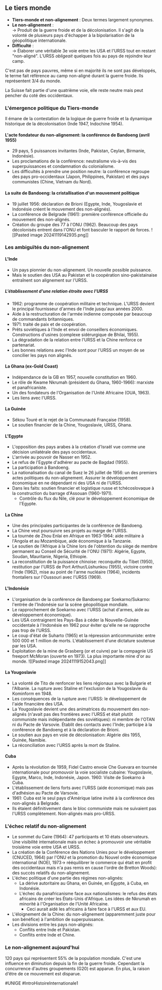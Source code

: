 ## Le tiers monde
- **Tiers-monde et non-alignement** : Deux termes largement synonymes.
- **Le non-alignement** :  
    → Produit de la guerre froide et de la décolonisation. Il s'agit de la volonté de plusieurs pays d'échapper à la bipolarisation de la géopolitique internationale.
- **Difficulté** :  
    → Élaborer une véritable 3e voie entre les USA et l'URSS tout en restant "non-aligné". L'URSS *obligeait* quelques fois au pays de rejoindre leur camp.

C'est pas de pays pauvres, même si en majorité ils ne sont pas développés, le terme fait référence au camp non-aligné durant la guerre froide. Ils représentent 3/4 du monde.

La Suisse fait partie d'une quatrième voie, elle reste neutre mais peut pencher du coté des occidentaux.
### L'émergence politique du Tiers-monde
Il émane de la contestation de la logique de guerre froide et la dynamique historique de la décolonisation (Inde 1947, Indochine 1954).
#### L'acte fondateur du non-alignement: la conférence de Bandoeng (avril 1955)
- 29 pays, 5 puissances invitantes (Inde, Pakistan, Ceylan, Birmanie, Indonésie).
- Les proclamations de la conférence: neutralisme vis-à-vis des superpuissances et condamnation du colonialisme.
- Les difficultés à prendre une position neutre: la conférence regroupe des pays pro-occidentaux (Japon, Philippines, Pakistan) et des pays communistes (Chine, Vietnam du Nord).
#### La suite de Bandoeng: la cristallisation d'un mouvement politique
- 19 juillet 1956: déclaration de Brioni (Egypte, Inde, Yougoslavie et Indonésie créent le mouvement des non-alignés).
- La conférence de Belgrade (1961): première conférence officielle du mouvement des non-alignés.
- Création du groupe des 77 à l'ONU (1962). Beaucoup des pays décolonisés entrent dans l'ONU et font basculer le rapport de forces.
![[Pasted image 20241119142935.png]]
### Les ambiguïtés du non-alignement
#### L'Inde
- Un pays pionnier du non-alignement. Un nouvelle possible puissance.
- Mais le soutien des USA au Pakistan et la coopération sino-pakistainaise entraînent son alignement sur l'URSS.
##### L'établissement d'une relation étroite avec l'URSS
- 1962: programme de coopération militaire et technique. L'URSS devient le principal fournisseur d'armes de l'Inde jusqu'aux années 2000.
- Aide à la restructuration de l'armée indienne composée par beaucoup de commandants britanniques.
- 1971: traité de paix et de coopération.
- Prêts soviétiques à l'Inde et envoi de conseillers économiques. Constructions d'usines (complexe sidérurgique de Bhilai, 1955).
- La dégradation de la relation entre l'URSS et la Chine renforce ce partenariat.
- Les bonnes relations avec l'Inde sont pour l'URSS un moyen de se concilier les pays non alignés.
#### La Ghana (ex-Gold Coast)
- Indépendance de la GB en 1957, nouvelle constitution en 1960.
- Le rôle de Kwame Nkrumah (président du Ghana, 1960-1966): marxiste et panafricaniste.
- Un des fondateurs de l'Organisation de l'Unité Africaine (OUA, 1963).
- Les liens avec l'URSS.
#### La Guinée
- Sékou Touré et le rejet de la Communauté Française (1958).
- Le soutien financier de la Chine, Yougoslavie, URSS, Ghana.
#### L'Egypte
- L'opposition des pays arabes à la création d'Israël vue comme une décision unilatérale des pays occidentaux.
- L'arrivée au pouvoir de Nasser en 1952.
- Le refus de l'Egypte d'adhérer au pacte de Bagdad (1955).
- La participation à Bandoeng.
- La nationalisation du canal de Suez le 26 juillet de 1956: un des premiers actes politiques du non-alignement. Assurer le développement économique en ne dépendant ni des USA ni de l'URSS.
- Dans les faits: soutien financier et logistique russe et tchécoslovaque à la construction du barrage d'Assouan (1960-1971).
	- Contrôle du flux du Nile, clé pour le développement économique de l'Egypte.
#### La Chine
- Une des principales participantes de la conférence de Bandoeng.
- La Chine veut poursuivre ses projets au marge de l'URSS.
- La tournée de Zhou Enlai en Afrique en 1963-1964: aide militaire à l'Angola et au Mozambique, aide économique à la Tanzanie.
- Le soutien de l'Afrique à la Chine lors de l'obtention du siège de membre permanent au Conseil de Sécurité de l'ONU (1971): Algérie, Egypte, Soudan, Mauritanie, Nigeria, Ethiopie.
- La reconstitution de la puissance chinoise: reconquête du Tibet (1950), restitution par l'URSS de Port Arthur/Lüshunkou (1955), victoire contre l'Inde (1962), mise au point de l'arme nucléaire (1964), incidents frontaliers sur l'Oussouri avec l'URSS (1969).
#### L'Indonésie
- L'organisation de la conférence de Bandoeng par Soekarno/Sukarno: l'entrée de l'Indonésie sur la scéne géopolitique mondiale.
- Le rapprochement de Soekarno avec l'URSS (achat d'armes, aide au développement économique).
- Les USA contraignent les Pays-Bas à céder la Nouvelle-Guinée occidentale à l'Indonésie en 1962 pour éviter qu'elle ne se rapproche pas trop de l'URSS.
- Le coup d'état de Suharto (1965) et la répression anticommuniste: entre 500 000 et 1 million de morts. L'établissement d'une dictature soutenue par les USA.
- Exploitation de la mine de Grasberg (or et cuivre) par la compagnie US freeport McMoran (ouverte en 1973). La plus importante mine d'or au monde.
	![[Pasted image 20241119152043.png]]
#### La Yougoslavie
- La volonté de Tito de renfoncer les liens régionaux avec la Bulgarie et l'Albanie. La rupture avec Staline et l'exclusion de la Yougoslavie du Kominform en 1948.
- Les conséquences de la rupture avec l'URSS: le développement de l'aide financière des USA.
- La Yougoslavie devient une des animatrices du mouvement des non-alignés (n'avait pas des frontières avec l'URSS et était plutôt communiste mais indépendante des soviétiques): ni membre de l'OTAN ni du Pacte de Varsovie. Établit des contacts avec l'Inde; participe à la conférence de Bandoeng et à la déclaration de Brioni.
- Le soutien aux pays en voie de décolonisation: Algérie dès 1955, Guinée, Namibie.
- La réconciliation avec l'URSS après la mort de Staline.
#### Cuba
- Après la révolution de 1959, Fidel Castro envoie Che Guevara en tournée internationale pour promouvoir la voie socialiste cubaine: Yougoslavie, Egypte, Marco, Inde, Indonésie, Japon. 1960: Visite de Soekarno à Cuba.
- L'établissement de liens forts avec l'URSS (aide économique) mais pas d'adhésion au Pacte de Varsovie.
- 1961: Cuba est le seul pays d'Amérique latine invité à la conférence des non-alignés à Belgrade.
- Ils étaient définitivement dans le bloc communiste mais ne suivaient pas l'URSS complètement. Non-alignés mais pro-URSS.
### L'échec relatif du non-alignement
- Le sommet du Caire (1964): 47 participants et 10 états observateurs. Une visibilité internationale mais un échec à promouvoir une véritable troisième voie entre USA et URSS.
- La création de la Conférence des Nations Unies pour le développement (CNUCED, 1964) par l'ONU et la promotion du Nouvel ordre économique international (NOEI, 1973-> rééquilibrer le commerce qui était en profit des occidentaux mais n'a pas remis en cause l'ordre de Bretton Woods): des succès relatifs du non-alignement.
- L'échec politique d'une partie des régimes non-alignés:
	- La dérive autoritaire au Ghana, en Guinée, en Egypte, à Cuba, en Indonésie.
	- L'échec du panafricanisme face aux nationalismes: le refus des états africains de créer les États-Unis d'Afrique. Les idées de Nkrumah en minorité à l'Organisation de l'Unité Africaine.
		- Ceci aurait aidé les africains à faire face à l'URSS et aux EU.
- L'éloignement de la Chine: du non-alignement (apparemment juste pour son bénéfice) à l'ambition de superpuissance.
- Les divisions entre les pays non-alignés:
	- Conflits entre Inde et Pakistan.
	- Conflits entre Inde et Chine.
### Le non-alignement aujourd'hui
120 pays qui représentent 55% de la population mondiale. C'est une influence en diminution depuis la fin de la guerre froide. Cependant la concurrence d'autres groupements (G20) est apparue. En plus, la raison d'être de ce mouvement est disparue.

#UNIGE 
#IntroHistoireInternationale1 